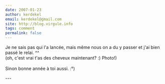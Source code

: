 ```yaml
---
date: 2007-01-23
author: kerdekel
email: kerdekel@gmail.com
site: http://blog.virgule.info
tags: comment
permalink: false
---
```


<p>Je ne sais pas qui l'a lancée, mais même nous on a du y passer et j'ai bien passé le relai. ^^<br />
(oh, c'est vrai t'as des cheveux maintenant? :) Photo!)<br />
<br />
Sinon bonne année à toi aussi. :°)</p>
---